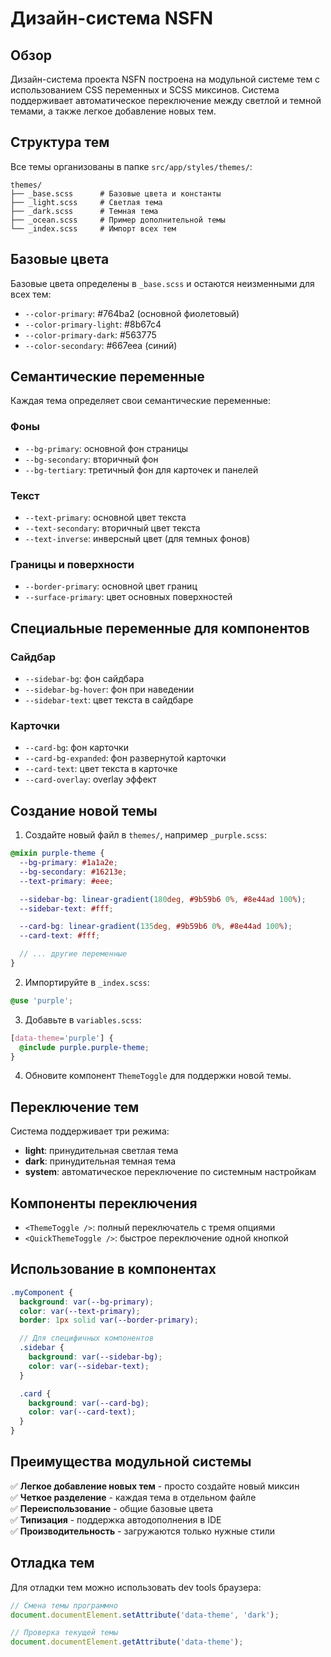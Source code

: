# Дизайн-система NSFN

## Обзор

Дизайн-система проекта NSFN построена на модульной системе тем с использованием CSS переменных и SCSS миксинов. Система поддерживает автоматическое переключение между светлой и темной темами, а также легкое добавление новых тем.

## Структура тем

Все темы организованы в папке `src/app/styles/themes/`:

```
themes/
├── _base.scss      # Базовые цвета и константы
├── _light.scss     # Светлая тема
├── _dark.scss      # Темная тема
├── _ocean.scss     # Пример дополнительной темы
└── _index.scss     # Импорт всех тем
```

## Базовые цвета

Базовые цвета определены в `_base.scss` и остаются неизменными для всех тем:

- `--color-primary`: #764ba2 (основной фиолетовый)
- `--color-primary-light`: #8b67c4
- `--color-primary-dark`: #563775
- `--color-secondary`: #667eea (синий)

## Семантические переменные

Каждая тема определяет свои семантические переменные:

### Фоны

- `--bg-primary`: основной фон страницы
- `--bg-secondary`: вторичный фон
- `--bg-tertiary`: третичный фон для карточек и панелей

### Текст

- `--text-primary`: основной цвет текста
- `--text-secondary`: вторичный цвет текста
- `--text-inverse`: инверсный цвет (для темных фонов)

### Границы и поверхности

- `--border-primary`: основной цвет границ
- `--surface-primary`: цвет основных поверхностей

## Специальные переменные для компонентов

### Сайдбар

- `--sidebar-bg`: фон сайдбара
- `--sidebar-bg-hover`: фон при наведении
- `--sidebar-text`: цвет текста в сайдбаре

### Карточки

- `--card-bg`: фон карточки
- `--card-bg-expanded`: фон развернутой карточки
- `--card-text`: цвет текста в карточке
- `--card-overlay`: overlay эффект

## Создание новой темы

1. Создайте новый файл в `themes/`, например `_purple.scss`:

```scss
@mixin purple-theme {
  --bg-primary: #1a1a2e;
  --bg-secondary: #16213e;
  --text-primary: #eee;

  --sidebar-bg: linear-gradient(180deg, #9b59b6 0%, #8e44ad 100%);
  --sidebar-text: #fff;

  --card-bg: linear-gradient(135deg, #9b59b6 0%, #8e44ad 100%);
  --card-text: #fff;

  // ... другие переменные
}
```

2. Импортируйте в `_index.scss`:

```scss
@use 'purple';
```

3. Добавьте в `variables.scss`:

```scss
[data-theme='purple'] {
  @include purple.purple-theme;
}
```

4. Обновите компонент `ThemeToggle` для поддержки новой темы.

## Переключение тем

Система поддерживает три режима:

- **light**: принудительная светлая тема
- **dark**: принудительная темная тема
- **system**: автоматическое переключение по системным настройкам

## Компоненты переключения

- `<ThemeToggle />`: полный переключатель с тремя опциями
- `<QuickThemeToggle />`: быстрое переключение одной кнопкой

## Использование в компонентах

```scss
.myComponent {
  background: var(--bg-primary);
  color: var(--text-primary);
  border: 1px solid var(--border-primary);

  // Для специфичных компонентов
  .sidebar {
    background: var(--sidebar-bg);
    color: var(--sidebar-text);
  }

  .card {
    background: var(--card-bg);
    color: var(--card-text);
  }
}
```

## Преимущества модульной системы

✅ **Легкое добавление новых тем** - просто создайте новый миксин  
✅ **Четкое разделение** - каждая тема в отдельном файле  
✅ **Переиспользование** - общие базовые цвета  
✅ **Типизация** - поддержка автодополнения в IDE  
✅ **Производительность** - загружаются только нужные стили

## Отладка тем

Для отладки тем можно использовать dev tools браузера:

```javascript
// Смена темы программно
document.documentElement.setAttribute('data-theme', 'dark');

// Проверка текущей темы
document.documentElement.getAttribute('data-theme');
```
